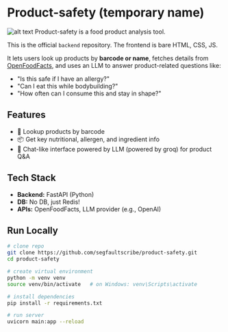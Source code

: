 # Product-safety (temporary name)

![alt text](<product safety.gif>)
Product-safety is a food product analysis tool.<br>

This is the official `backend` repository. The frontend is bare HTML, CSS, JS.<br>

It lets users look up products by **barcode or name**, fetches details from [OpenFoodFacts](https://world.openfoodfacts.org/), and uses an LLM to answer product-related questions like:

- "Is this safe if I have an allergy?"
- "Can I eat this while bodybuilding?"
- "How often can I consume this and stay in shape?"

## Features
- 🔎 Lookup products by barcode
- 📦 Get key nutritional, allergen, and ingredient info  
- 💬 Chat-like interface powered by LLM (powered by groq) for product Q&A  

## Tech Stack
- **Backend:** FastAPI (Python)  
- **DB:** No DB, just Redis!
- **APIs:** OpenFoodFacts, LLM provider (e.g., OpenAI)  

## Run Locally
```bash
# clone repo
git clone https://github.com/segfaultscribe/product-safety.git
cd product-safety

# create virtual environment
python -m venv venv
source venv/bin/activate   # on Windows: venv\Scripts\activate

# install dependencies
pip install -r requirements.txt

# run server
uvicorn main:app --reload
